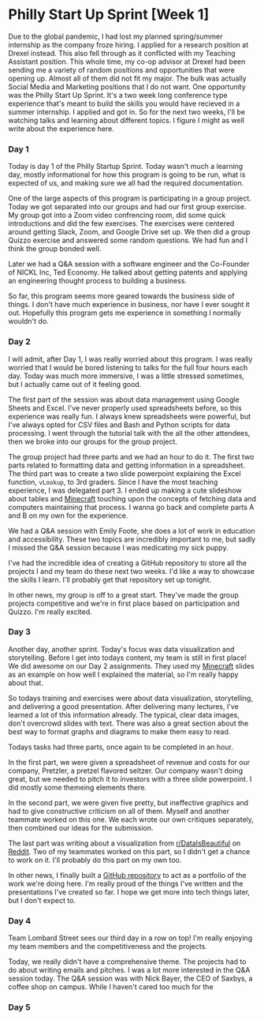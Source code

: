 # Philly Start Up Sprint [Week 1]

Due to the global pandemic, I had lost my planned spring/summer internship as
the company froze hiring. I applied for a research position at Drexel instead.
This also fell through as it conflicted with my Teaching Assistant position. 
This whole time, my co-op advisor at Drexel had been sending me a variety of
random positions and opportunities that were opening up. Almost all of them 
did not fit my major. The bulk was actually Social Media and Marketing positions
that I do not want. One opportunity was the Philly Start Up Sprint. It's a two
week long conference type experience that's meant to build the skills you would
have recieved in a summer internship. I applied and got in. So for the next two 
weeks, I'll be watching talks and learning about different topics. I figure I
might as well write about the experience here.

<h3 class="pr">Day 1</h3>

Today is day 1 of the Philly Startup Sprint. Today wasn't much a learning day, 
mostly informational for how this program is going to be run, what is expected
of us, and making sure we all had the required documentation. 

One of the large aspects of this program is participating in a group project. 
Today we got separated into our groups and had our first group exercise. My
group got into a Zoom video confrencing room, did some quick introductions and
did the few exercises. The exercises were centered around getting Slack, Zoom, 
and Google Drive set up. We then did a group Quizzo exercise and answered some
random questions. We had fun and I think the group bonded well.

Later we had a Q&A session with a software engineer and the Co-Founder of NICKL
Inc, Ted Economy. He talked about getting patents and applying an engineering
thought process to building a business. 

So far, this program seems more geared towards the business side of things. I 
don't have much experience in business, nor have I ever sought it out. Hopefully
this program gets me experience in something I normally wouldn't do.

<h3 class="po">Day 2</h3>

I will admit, after Day 1, I was really worried about this program. I was really
worried that I would be bored listening to talks for the full four hours each 
day. Today was much more immersive, I was a little stressed sometimes, but I 
actually came out of it feeling good.

The first part of the session was about data management using Google Sheets and
Excel. I've never properly used spreadsheets before, so this experience was 
really fun. I always knew spreadsheets were powerful, but I've always opted for
CSV files and Bash and Python scripts for data processing. I went through the 
tutorial talk with the all the other attendees, then we broke into our groups
for the group project.

The group project had three parts and we had an hour to do it. The first two
parts related to formatting data and getting information in a spreadsheet. The
third part was to create a two slide powerpoint explaining the Excel function,
`vLookup`, to 3rd graders. Since I have the most teaching experience, I was
delegated part 3. I ended up making a cute slideshow about tables and 
[Minecraft](minecraft.net) touching upon the concepts of fetching data and computers 
maintaining that process. I wanna go back and complete parts A and B on my own for
the experience.

We had a Q&A session with Emily Foote, she does a lot of work in education and
accessibility. These two topics are incredibly important to me, but sadly I missed
the Q&A session because I was medicating my sick puppy.

I've had the incredible idea of creating a GitHub repository to store all the
projects I and my team do these next two weeks. I'd like a way to showcase the
skills I learn. I'll probably get that repository set up tonight.

In other news, my group is off to a great start. They've made the group projects
competitive and we're in first place based on participation and Quizzo. I'm
really excited.

<h3 class="py">Day 3</h3>

Another day, another sprint. Today's focus was data visualization and storytelling.
Before I get into todays content, my team is still in first place! We did awesome
on our Day 2 assignments. They used my [Minecraft](minecraft.net) slides as an
example on how well I explained the material, so I'm really happy about that. 

So todays training and exercises were about data visualization, storytelling, and
delivering a good presentation. After delivering many lectures, I've learned a lot
of this information already. The typical, clear data images, don't overcrowd slides
with text. There was also a great section about the best way to format graphs and
diagrams to make them easy to read.

Todays tasks had three parts, once again to be completed in an hour. 

In the first part, we were given a spreadsheet of revenue and costs for our company,
Pretzler, a pretzel flavored seltzer. Our company wasn't doing great, but we needed
to pitch it to investors with a three slide powerpoint. I did mostly some themeing 
elements there.

In the second part, we were given five pretty, but ineffective graphics and had to
give constructive criticism on all of them. Myself and another teammate worked on
this one. We each wrote our own critiques separately, then combined our ideas for
the submission.

The last part was writing about a visualization from 
[r/DataIsBeautiful](reddit.com/r/dataisbeautiful) on [Reddit](reddit.com). Two of
my teammates worked on this part, so I didn't get a chance to work on it. I'll 
probably do this part on my own too.

In other news, I finally built a 
[GitHub repository](https://github.com/charlierosec/PhillyStartupSprint2020) 
to act as a portfolio of the work we're doing here. I'm really proud of the things
I've written and the presentations I've created so far. I hope we get more into 
tech things later, but I don't expect to.

<h3 class="pg">Day 4</h3>

Team Lombard Street sees our third day in a row on top! I'm really enjoying my
team members and the competitiveness and the projects.

Today, we really didn't have a comprehensive theme. The projects had to do about
writing emails and pitches. I was a lot more interested in the Q&A session today.
The Q&A session was with Nick Bayer, the CEO of Saxbys, a coffee shop on campus.
While I haven't cared too much for the

<h3 class="pb">Day 5</h3>
